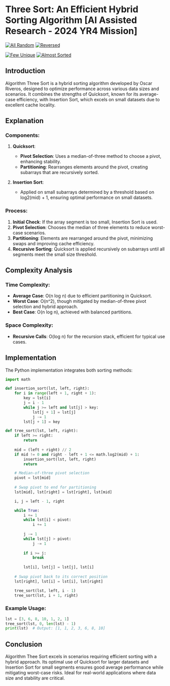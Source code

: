 # Three Sort: An Efficient Hybrid Sorting Algorithm [AI Assisted Research - 2024 YR4 Mission]

[![All Random](https://i.ytimg.com/an_webp/VJT6j-iyft4/mqdefault_6s.webp?du=3000&sqp=CPTBmL0G&rs=AOn4CLBK-HZFNdPDNzwnuDvY9PdU1_qUfA)](https://www.youtube.com/watch?v=VJT6j-iyft4 "All Random")
[![Reversed](https://i.ytimg.com/an_webp/Pm024aCbaYE/mqdefault_6s.webp?du=3000&sqp=CLjVmL0G&rs=AOn4CLDQRahlA3NqBDpQpQRh_8FvGpSncQ)](https://youtu.be/Pm024aCbaYE "Reversed")

[![Few Unique](https://i.ytimg.com/an_webp/b0MV-QufYgE/mqdefault_6s.webp?du=3000&sqp=CKrCmL0G&rs=AOn4CLAvHNqQgcBRFzLhwD2MxeYtC-Ltbg)](https://youtu.be/b0MV-QufYgE "All Random")
[![Almost Sorted](https://i.ytimg.com/an_webp/g2SkcccD0As/mqdefault_6s.webp?du=3000&sqp=CNLOmL0G&rs=AOn4CLBlPYUQDgyEsGDFAG5z3TU3YC0-Lw)](https://youtu.be/g2SkcccD0As "All Random")

## Introduction

Algorithm Three Sort is a hybrid sorting algorithm developed by Oscar Riveros, designed to optimize performance across various data sizes and scenarios. It combines the strengths of Quicksort, known for its average-case efficiency, with Insertion Sort, which excels on small datasets due to excellent cache locality.

## Explanation

### Components:

1. **Quicksort**: 
   - **Pivot Selection**: Uses a median-of-three method to choose a pivot, enhancing stability.
   - **Partitioning**: Rearranges elements around the pivot, creating subarrays that are recursively sorted.

2. **Insertion Sort**:
   - Applied on small subarrays determined by a threshold based on log2(mid) + 1, ensuring optimal performance on small datasets.

### Process:

1. **Initial Check**: If the array segment is too small, Insertion Sort is used.
2. **Pivot Selection**: Chooses the median of three elements to reduce worst-case scenarios.
3. **Partitioning**: Elements are rearranged around the pivot, minimizing swaps and improving cache efficiency.
4. **Recursive Sorting**: Quicksort is applied recursively on subarrays until all segments meet the small size threshold.

## Complexity Analysis

### Time Complexity:

- **Average Case**: O(n log n) due to efficient partitioning in Quicksort.
- **Worst Case**: O(n^2), though mitigated by median-of-three pivot selection and hybrid approach.
- **Best Case**: O(n log n), achieved with balanced partitions.

### Space Complexity:

- **Recursive Calls**: O(log n) for the recursion stack, efficient for typical use cases.

## Implementation

The Python implementation integrates both sorting methods:

```python
import math

def insertion_sort(lst, left, right):
    for i in range(left + 1, right + 1):
        key = lst[i]
        j = i - 1
        while j >= left and lst[j] > key:
            lst[j + 1] = lst[j]
            j -= 1
        lst[j + 1] = key

def tree_sort(lst, left, right):
    if left >= right:
        return
    
    mid = (left + right) // 2
    if mid != 0 and right - left + 1 <= math.log2(mid) + 1:  
        insertion_sort(lst, left, right)
        return

    # Median-of-three pivot selection
    pivot = lst[mid]
    
    # Swap pivot to end for partitioning
    lst[mid], lst[right] = lst[right], lst[mid]

    i, j = left - 1, right

    while True:
        i += 1
        while lst[i] < pivot:
            i += 1
        
        j -= 1
        while lst[j] > pivot:
            j -= 1
        
        if i >= j:
            break
        
        lst[i], lst[j] = lst[j], lst[i]
    
    # Swap pivot back to its correct position
    lst[right], lst[i] = lst[i], lst[right]

    tree_sort(lst, left, i - 1)
    tree_sort(lst, i + 1, right)
```

### Example Usage:

```python
lst = [3, 6, 8, 10, 1, 2, 1]
tree_sort(lst, 0, len(lst) - 1)
print(lst)  # Output: [1, 1, 2, 3, 6, 8, 10]
```

## Conclusion

Algorithm Thee Sort excels in scenarios requiring efficient sorting with a hybrid approach. Its optimal use of Quicksort for larger datasets and Insertion Sort for small segments ensures good average performance while mitigating worst-case risks. Ideal for real-world applications where data size and stability are critical.
